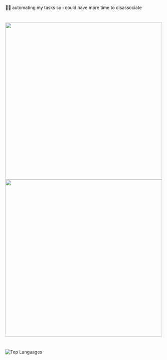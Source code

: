#
👩‍💻 automating my tasks so i could have more time to disassociate
#
<div>
  <img src="https://github.com/user-attachments/assets/952b807f-c249-40ff-ac03-c20bb845b098" width="500">
  <img src="https://github.com/user-attachments/assets/b83edc80-d9be-4d04-9811-d8c3726e0232" width="500">
</div>

#

<img src="https://github-readme-stats.vercel.app/api/top-langs/?username=maicaalmonte&layout=compact&theme=transparent" alt="Top Languages">
